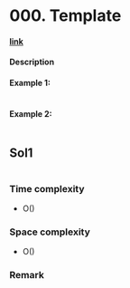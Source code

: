 # 000. Template

#### [link](https://leetcode.com/problems/XXX/description/) 

#### Description

#### Example 1:
```
```
#### Example 2:
```
```

## Sol1
```java
```

### Time complexity
* O()
### Space complexity
* O()
### Remark